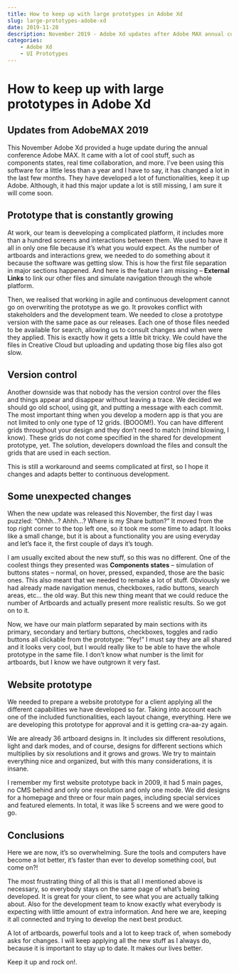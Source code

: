 ```yaml
---
title: How to keep up with large prototypes in Adobe Xd
slug: large-prototypes-adobe-xd
date: 2019-11-28
description: November 2019 - Adobe Xd updates after Adobe MAX annual conference.
categories: 
    - Adobe Xd
    - UI Prototypes
---
```


# How to keep up with large prototypes in Adobe Xd

## Updates from AdobeMAX 2019

This November Adobe Xd provided a huge update during the annual conference Adobe MAX. It came with a lot of cool stuff, such as components states, real time collaboration, and more. I’ve been using this software for a little less than a year and I have to say, it has changed a lot in the last few months. They have developed a lot of functionalities, keep it up Adobe. Although, it had this major update a lot is still missing, I am sure it will come soon.

<!-- more -->

## Prototype that is constantly growing

At work, our team is deeveloping a complicated platform, it includes more than a hundred screens and interactions between them. We used to have it all in only one file because it’s what you would expect. As the number of artboards and interactions grew, we needed to do something about it because the software was getting slow. This is how the first file separation in major sections happened. And here is the feature I am missing – **External Links** to link our other files and simulate navigation through the whole platform.

Then, we realised that working in agile and continuous development cannot go on overwriting the prototype as we go. It provokes conflict with stakeholders and the development team. We needed to close a prototype version with the same pace as our releases. Each one of those files needed to be available for search, allowing us to consult changes and when were they applied. This is exactly how it gets a little bit tricky. We could have the files in Creative Cloud but uploading and updating those big files also got slow.

## Version control

Another downside was that nobody has the version control over the files and things appear and disappear without leaving a trace. We decided we should go old school, using git, and putting a message with each commit. The most important thing when you develop a modern app is that you are not limited to only one type of 12 grids. (BOOOM!). You can have different grids throughout your design and they don’t need to match (mind blowing, I know). These grids do not come specified in the shared for development prototype, yet. The solution, developers download the files and consult the grids that are used in each section.

This is still a workaround and seems complicated at first, so I hope it changes and adapts better to continuous development.

## Some unexpected changes

When the new update was released this November, the first day I was puzzled: “Ohhh…? Ahhh…? Where is my Share button?” It moved from the top right corner to the top left one, so it took me some time to adapt. It looks like a small change, but it is about a functionality you are using everyday and let’s face it, the first couple of days it’s tough.

I am usually excited about the new stuff, so this was no different. One of the coolest things they presented was **Components states** – simulation of buttons states – normal, on hover, pressed, expanded, those are the basic ones. This also meant that we needed to remake a lot of stuff. Obviously we had already made navigation menus, checkboxes, radio buttons, search areas, etc… the old way. But this new thing meant that we could reduce the number of Artboards and actually present more realistic results. So we got on to it.

Now, we have our main platform separated by main sections with its primary, secondary and tertiary buttons, checkboxes, toggles and radio buttons all clickable from the prototype: “Yey!” I must say they are all shared and it looks very cool, but I would really like to be able to have the whole prototype in the same file. I don’t know what number is the limit for artboards, but I know we have outgrown it very fast.

## Website prototype

We needed to prepare a website prototype for a client applying all the different capabilities we have developed so far. Taking into account each one of the included functionalities, each layout change, everything. Here we are developing this prototype for approval and it is getting cra-aa-zy again.

We are already 36 artboard designs in. It includes six different resolutions, light and dark modes, and of course, designs for different sections which multiplies by six resolutions and it grows and grows. We try to maintain everything nice and organized, but with this many considerations, it is insane.

I remember my first website prototype back in 2009, it had 5 main pages, no CMS behind and only one resolution and only one mode. We did designs for a homepage and three or four main pages, including special services and featured elements. In total, it was like 5 screens and we were good to go.

## Conclusions

Here we are now, it’s so overwhelming. Sure the tools and computers have become a lot better, it’s faster than ever to develop something cool, but come on?!

The most frustrating thing of all this is that all I mentioned above is necessary, so everybody stays on the same page of what’s being developed. It is great for your client, to see what you are actually talking about. Also for the development team to know exactly what everybody is expecting with little amount of extra information. And here we are, keeping it all connected and trying to develop the next best product. 

A lot of artboards, powerful tools and a lot to keep track of, when somebody asks for changes. I will keep applying all the new stuff as I always do, because it is important to stay up to date. It makes our lives better.

Keep it up and rock on!.


